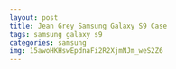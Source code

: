 ```yaml
---
layout: post
title: Jean Grey Samsung Galaxy S9 Case
tags: samsung galaxy s9
categories: samsung
img: 15awoHKHswEpdnaFi2R2XjmNJm_weS2Z6
---
```

